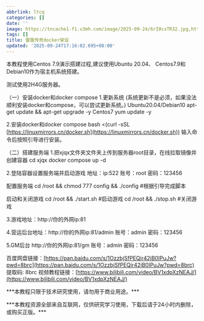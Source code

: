 ```yaml
---
abbrlink: ltcq
categories: []
date: ''
image: https://tncache1-f1.v3mh.com/image/2025-09-24/6rI0cxTR32.jpg,https://tncache1-f1.v3mh.com/image/2025-09-24/tENKynWH49.jpg
tags: []
title: 雷霆传奇docker架设
updated: '2025-09-24T17:16:02.695+08:00'
---
```

本教程使用Centos 7.9演示搭建过程,建议使用Ubuntu 20.04、 Centos7.9和Debian10作为宿主机系统搭建。

测试使用2H4G服务器。

（一）安装docker和docker compose
1.更新系统 (系统更新不是必须，如果没法顺利安装docker和compose，可以尝试更新系统。)
Ubuntu20.04/Debian10
apt-get update && apt-get upgrade -y
Centos7
yum update -y

2.安装docker和docker compose
bash <(curl -sSL [https://linuxmirrors.cn/docker.sh](https://linuxmirrors.cn/docker.sh))
输入命令后按照引导进行安装。

（二）搭建服务端
1.把xjqx文件夹文件夹上传到服务器root目录，在线拉取镜像并创建容器
cd xjqx
docker compose up -d

2.登陆容器设置服务端并启动游戏
地址：ip:522   账号：root 密码：123456

配置服务端
cd /root && chmod 777 config && ./config    #根据引导完成脚本

启动和关闭游戏
cd /root && ./start.sh    #启动游戏
cd /root && ./stop.sh    #关闭游戏

3.游戏地址：http://你的外网ip:81

4.营运后台地址：http://你的外网ip:81/admin
账号：admin
密码：123456

5.GM后台
http://你的外网ip:81/gm
账号：admin
密码：123456

百度网盘链接：[https://pan.baidu.com/s/1OzzbjSfPEQir42jB0IPuJw?pwd=8brc](https://pan.baidu.com/s/1OzzbjSfPEQir42jB0IPuJw?pwd=8brc) 提取码: 8brc
视频教程链接：[https://www.bilibili.com/video/BV1xdpXzNEAJ/](https://www.bilibili.com/video/BV1xdpXzNEAJ/)

\*\*\*本教程只限于技术研究使用，请勿用于商业用途。\*\*\*

\*\*\*本教程资源全部来自互联网，仅供研究学习使用，下载后请于24小时内删除，或购买正版。\*\*\*
